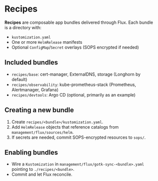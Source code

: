 # Recipes

**Recipes** are composable app bundles delivered through Flux. Each bundle is a directory with:

- `kustomization.yaml`
- One or more `HelmRelease` manifests
- Optional `ConfigMap`/`Secret` overlays (SOPS encrypted if needed)

## Included bundles

- `recipes/base`: cert-manager, ExternalDNS, storage (Longhorn by default)
- `recipes/observability`: kube-prometheus-stack (Prometheus, Alertmanager, Grafana)
- `recipes/devtools`: Argo CD (optional, primarily as an example)

## Creating a new bundle

1. Create `recipes/<bundle>/kustomization.yaml`.
2. Add `HelmRelease` objects that reference catalogs from `management/flux/sources/helm`.
3. If secrets are needed, commit SOPS-encrypted resources to `sops/`.

## Enabling bundles

- Wire a `Kustomization` in `management/flux/gotk-sync-<bundle>.yaml` pointing to `./recipes/<bundle>`.
- Commit and let Flux reconcile.

